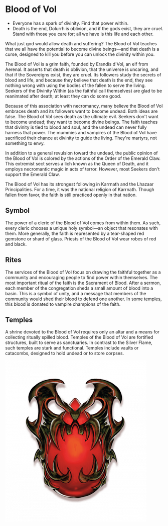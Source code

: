 # Blood of Vol

- Everyone has a spark of divinity. Find that power within.
- Death is the end, Dolurrh is oblivion, and if the gods exist, they are cruel. Stand with those you care for; all we have is this life and each other.

What just god would allow death and suffering? The Blood of Vol teaches that we all have the potential to become divine beings—and that death is a curse, designed to kill you before you can unlock the divinity within you.

The Blood of Vol is a grim faith, founded by Erandis d'Vol, an elf from Aerenal. It asserts that death is oblivion, that the universe is uncaring, and that if the Sovereigns exist, they are cruel. Its followers study the secrets of blood and life, and because they believe that death is the end, they see nothing wrong with using the bodies of the fallen to serve the living. Seekers of the Divinity Within (as the faithful call themselves) are glad to be reanimated after death; at least they can do some good.

Because of this association with necromancy, many believe the Blood of Vol embraces death and its followers want to become undead. Both ideas are false. The Blood of Vol sees death as the ultimate evil. Seekers don't want to become undead; they want to become divine beings. The faith teaches that divinity is tied to blood and soul, and the undead can never fully harness that power. The mummies and vampires of the Blood of Vol have sacrificed their chance at divinity to guide the living. They're martyrs, not something to envy.

In addition to a general revulsion toward the undead, the public opinion of the Blood of Vol is colored by the actions of the Order of the Emerald Claw. This extremist sect serves a lich known as the Queen of Death, and it employs necromantic magic in acts of terror. However, most Seekers don't support the Emerald Claw.

The Blood of Vol has its strongest following in Karrnath and the Lhazaar Principalities. For a time, it was the national religion of Karrnath. Though fallen from favor, the faith is still practiced openly in that nation.

## Symbol

The power of a cleric of the Blood of Vol comes from within them. As such, every cleric chooses a unique holy symbol—an object that resonates with them. More generally, the faith is represented by a tear-shaped red gemstone or shard of glass. Priests of the Blood of Vol wear robes of red and black.

## Rites

The services of the Blood of Vol focus on drawing the faithful together as a community and encouraging people to find power within themselves. The most important ritual of the faith is the Sacrament of Blood. After a sermon, each member of the congregation sheds a small amount of blood into a basin. This is a symbol of unity, and a message that members of the community would shed their blood to defend one another. In some temples, this blood is donated to vampire champions of the faith.

## Temples

A shrine devoted to the Blood of Vol requires only an altar and a means for collecting ritually spilled blood. Temples of the Blood of Vol are fortified structures, built to serve as sanctuaries. In contrast to the Silver Flame, such temples are stark and functional. Temples include vaults or catacombs, designed to hold undead or to store corpses.

![symbol](./images/Blood_of_Vol.png)
